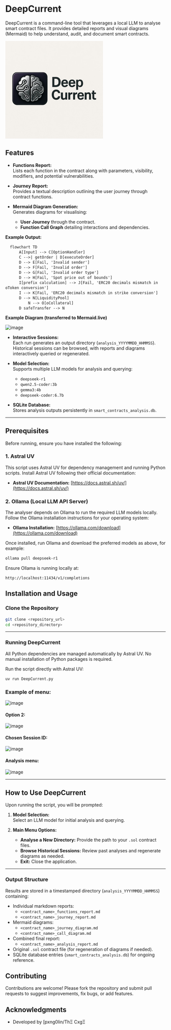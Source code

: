 # DeepCurrent
DeepCurrent is a command-line tool that leverages a local LLM to analyse smart contract files. It provides detailed reports and visual diagrams (Mermaid) to help understand, audit, and document smart contracts.

![DeepCurrent Logo](deepcurrent_logo.jpg)

## Features

- **Functions Report:**  
  Lists each function in the contract along with parameters, visibility, modifiers, and potential vulnerabilities.

- **Journey Report:**  
  Provides a textual description outlining the user journey through contract functions.

- **Mermaid Diagram Generation:**  
  Generates diagrams for visualising:
  - **User Journey** through the contract.
  - **Function Call Graph** detailing interactions and dependencies.
 
**Example Output:**

```
  flowchart TD
      A[Input] --> C[OptionHandler]
      C -->| getOrder | D[executeOrder]
      D --> E[Fail, 'Invalid sender']
      D --> F[Fail, 'Invalid order']
      D --> G[Fail, 'Invalid order type']
      D --> H[Fail, 'Spot price out of bounds']
      I[prefix calculation] --> J[Fail, 'ERC20 decimals mismatch in oToken conversion']
      I --> K[Fail, 'ERC20 decimals mismatch in strike conversion']
      D --> N[LiquidityPool]
          N --> O[oCollateral]
      D safeTransfer --> N
```
**Example Diagram (transferred to Mermaid.live)**

![image](https://github.com/user-attachments/assets/08a46a32-8be1-4d88-87e8-8988913580e0)


- **Interactive Sessions:**  
  Each run generates an output directory (`analysis_YYYYMMDD_HHMMSS`). Historical sessions can be browsed, with reports and diagrams interactively queried or regenerated.

- **Model Selection:**  
  Supports multiple LLM models for analysis and querying:
  - `deepseek-r1`
  - `qwen2.5-coder:3b`
  - `gemma3:4b`
  - `deepseek-coder:6.7b`

- **SQLite Database:**  
  Stores analysis outputs persistently in `smart_contracts_analysis.db`.

--------

## Prerequisites

Before running, ensure you have installed the following:

### 1. Astral UV

This script uses Astral UV for dependency management and running Python scripts. Install Astral UV following their official documentation:

- **Astral UV Documentation:** [https://docs.astral.sh/uv/](https://docs.astral.sh/uv/)

### 2. Ollama (Local LLM API Server)

The analyser depends on Ollama to run the required LLM models locally. Follow the Ollama installation instructions for your operating system:

- **Ollama Installation:** [https://ollama.com/download](https://ollama.com/download)

Once installed, run Ollama and download the preferred models as above, for example:

```bash
ollama pull deepseek-r1
```

Ensure Ollama is running locally at:

```
http://localhost:11434/v1/completions
```

## Installation and Usage

### Clone the Repository

```bash
git clone <repository_url>
cd <repository_directory>
```
--------

### Running DeepCurrent

All Python dependencies are managed automatically by Astral UV. No manual installation of Python packages is required.

Run the script directly with Astral UV:

```bash
uv run DeepCurrent.py
```
### Example of menu:
![image](https://github.com/user-attachments/assets/0d3efef8-28b2-4854-818f-95a4366ecd57)

#### Option 2:
![image](https://github.com/user-attachments/assets/82cdc478-c3d9-4440-9094-6d7fdfc2f72c)

#### Chosen Session ID:
![image](https://github.com/user-attachments/assets/3db6ed4f-a248-4f06-8095-c21cebe3236d)

#### Analysis menu:
![image](https://github.com/user-attachments/assets/bd73fa50-df7f-4e4e-907e-6c7591f7698d)

-------

## How to Use DeepCurrent

Upon running the script, you will be prompted:

1. **Model Selection:**  
   Select an LLM model for initial analysis and querying.

2. **Main Menu Options:**  
   - **Analyse a New Directory:** Provide the path to your `.sol` contract files.
   - **Browse Historical Sessions:** Review past analyses and regenerate diagrams as needed.
   - **Exit:** Close the application.

-------

### Output Structure

Results are stored in a timestamped directory (`analysis_YYYYMMDD_HHMMSS`) containing:

- Individual markdown reports:
  - `<contract_name>_functions_report.md`
  - `<contract_name>_journey_report.md`
- Mermaid diagrams:
  - `<contract_name>_journey_diagram.md`
  - `<contract_name>_call_diagram.md`
- Combined final report:
  - `<contract_name>_analysis_report.md`
- Original `.sol` contract file (for regeneration of diagrams if needed).
- SQLite database entries (`smart_contracts_analysis.db`) for ongoing reference.

## Contributing

Contributions are welcome! Please fork the repository and submit pull requests to suggest improvements, fix bugs, or add features.

## Acknowledgments

- Developed by [pxng0lin/ThΞ CxgΞ

